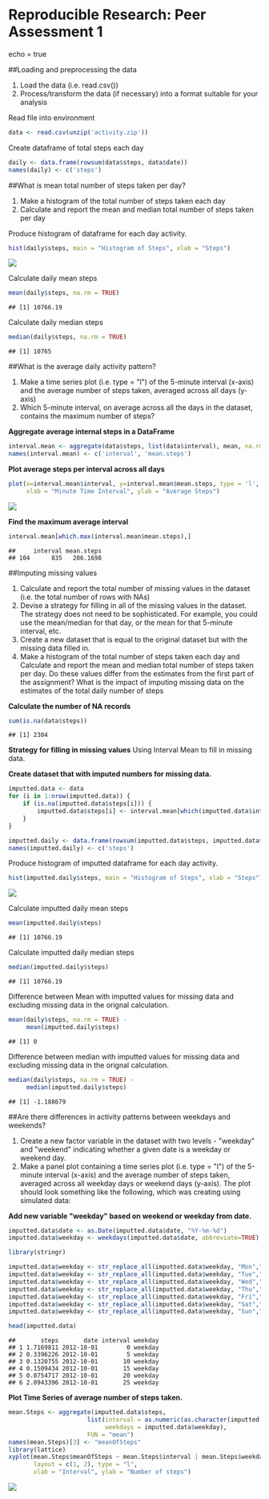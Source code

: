 # Reproducible Research: Peer Assessment 1
echo = true

##Loading and preprocessing the data

1. Load the data (i.e. read.csv())
2. Process/transform the data (if necessary) into a format suitable for your analysis

Read file into environment


```r
data <- read.csv(unzip('activity.zip'))
```

Create dataframe of total steps each day


```r
daily <- data.frame(rowsum(data$steps, data$date))
names(daily) <- c('steps')
```


##What is mean total number of steps taken per day?

1. Make a histogram of the total number of steps taken each day 
2. Calculate and report the mean and median total number of steps taken per day


Produce histogram of dataframe for each day activity.

```r
hist(daily$steps, main = "Histogram of Steps", xlab = "Steps")
```

![](PA1_template_files/figure-html/unnamed-chunk-3-1.png)

Calculate daily mean steps

```r
mean(daily$steps, na.rm = TRUE)
```

```
## [1] 10766.19
```

Calculate daily median steps

```r
median(daily$steps, na.rm = TRUE)
```

```
## [1] 10765
```


##What is the average daily activity pattern?
1. Make a time series plot (i.e. type = "l") of the 5-minute interval (x-axis) and the average number of steps taken, averaged across all days (y-axis)
2. Which 5-minute interval, on average across all the days in the dataset, contains the maximum number of steps?


**Aggregate average internal steps in a DataFrame**


```r
interval.mean <- aggregate(data$steps, list(data$interval), mean, na.rm = TRUE)
names(interval.mean) <- c('interval', 'mean.steps')
```


**Plot average steps per interval across all days**


```r
plot(x=interval.mean$interval, y=interval.mean$mean.steps, type = 'l', 
     xlab = "Minute Time Interval", ylab = "Average Steps")
```

![](PA1_template_files/figure-html/unnamed-chunk-7-1.png)


**Find the maximum average interval**


```r
interval.mean[which.max(interval.mean$mean.steps),]
```

```
##     interval mean.steps
## 104      835   206.1698
```

##Imputing missing values
1. Calculate and report the total number of missing values in the dataset (i.e. the total number of rows with NAs) 
2. Devise a strategy for filling in all of the missing values in the dataset. The strategy does not need to be sophisticated. For example, you could use the mean/median for that day, or the mean for that 5-minute interval, etc. 
3. Create a new dataset that is equal to the original dataset but with the missing data filled in. 
4. Make a histogram of the total number of steps taken each day and Calculate and report the mean and median total number of steps taken per day. Do these values differ from the estimates from the first part of the assignment? What is the impact of imputing missing data on the estimates of the total daily number of steps

**Calculate the number of NA records**


```r
sum(is.na(data$steps))
```

```
## [1] 2304
```

**Strategy for filling in missing values**
Using Interval Mean to fill in missing data.

**Create dataset that with imputed numbers for missing data.**

```r
imputted.data <- data 
for (i in 1:nrow(imputted.data)) {
    if (is.na(imputted.data$steps[i])) {
        imputted.data$steps[i] <- interval.mean[which(imputted.data$interval[i] == interval.mean$interval), ]$mean.steps
    }
}

imputted.daily <- data.frame(rowsum(imputted.data$steps, imputted.data$date))
names(imputted.daily) <- c('steps')
```

Produce histogram of imputted dataframe for each day activity.

```r
hist(imputted.daily$steps, main = "Histogram of Steps", xlab = "Steps")
```

![](PA1_template_files/figure-html/unnamed-chunk-11-1.png)

Calculate imputted daily mean steps

```r
mean(imputted.daily$steps)
```

```
## [1] 10766.19
```

Calculate imputted daily median steps

```r
median(imputted.daily$steps)
```

```
## [1] 10766.19
```

Difference between Mean with imputted values for missing data and excluding missing data in the orignal calculation.


```r
mean(daily$steps, na.rm = TRUE) - 
     mean(imputted.daily$steps)
```

```
## [1] 0
```

Difference between median with imputted values for missing data and excluding missing data in the orignal calculation.


```r
median(daily$steps, na.rm = TRUE) - 
     median(imputted.daily$steps)
```

```
## [1] -1.188679
```


##Are there differences in activity patterns between weekdays and weekends?

1. Create a new factor variable in the dataset with two levels - "weekday" and "weekend" indicating whether a given date is a weekday or weekend day. 
2. Make a panel plot containing a time series plot (i.e. type = "l") of the 5-minute interval (x-axis) and the average number of steps taken, averaged across all weekday days or weekend days (y-axis). The plot should look something like the following, which was creating using simulated data:

**Add new variable "weekday" based on weekend or weekday from date.**

```r
imputted.data$date <- as.Date(imputted.data$date, "%Y-%m-%d")
imputted.data$weekday <- weekdays(imputted.data$date, abbreviate=TRUE)

library(stringr)

imputted.data$weekday <- str_replace_all(imputted.data$weekday, "Mon","weekday")
imputted.data$weekday <- str_replace_all(imputted.data$weekday, "Tue","weekday")
imputted.data$weekday <- str_replace_all(imputted.data$weekday, "Wed","weekday")
imputted.data$weekday <- str_replace_all(imputted.data$weekday, "Thu","weekday")
imputted.data$weekday <- str_replace_all(imputted.data$weekday, "Fri","weekday")
imputted.data$weekday <- str_replace_all(imputted.data$weekday, "Sat","weekend")
imputted.data$weekday <- str_replace_all(imputted.data$weekday, "Sun","weekend")

head(imputted.data)
```

```
##       steps       date interval weekday
## 1 1.7169811 2012-10-01        0 weekday
## 2 0.3396226 2012-10-01        5 weekday
## 3 0.1320755 2012-10-01       10 weekday
## 4 0.1509434 2012-10-01       15 weekday
## 5 0.0754717 2012-10-01       20 weekday
## 6 2.0943396 2012-10-01       25 weekday
```


**Plot Time Series of average number of steps taken.**

```r
mean.Steps <- aggregate(imputted.data$steps, 
                      list(interval = as.numeric(as.character(imputted.data$interval)), 
                           weekdays = imputted.data$weekday),
                      FUN = "mean")
names(mean.Steps)[3] <- "meanOfSteps"
library(lattice)
xyplot(mean.Steps$meanOfSteps ~ mean.Steps$interval | mean.Steps$weekdays, 
       layout = c(1, 2), type = "l", 
       xlab = "Interval", ylab = "Number of steps")
```

![](PA1_template_files/figure-html/unnamed-chunk-17-1.png)

